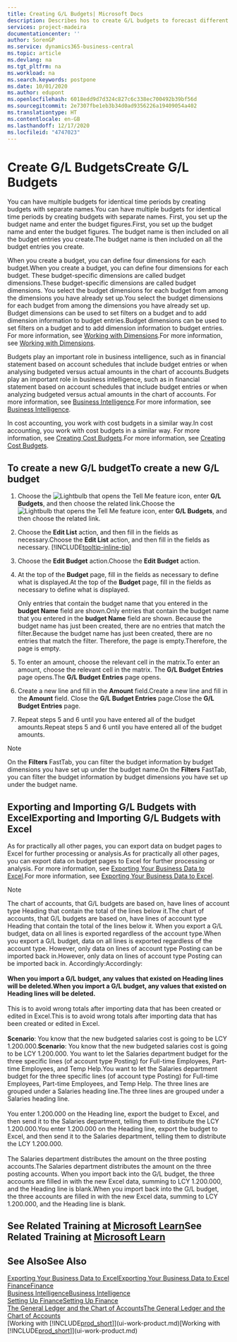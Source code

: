 ```yaml
---
title: Creating G/L Budgets| Microsoft Docs
description: Describes hos to create G/L budgets to forecast different financial activities and assign dimensions for business intelligence purposes.
services: project-madeira
documentationcenter: ''
author: SorenGP
ms.service: dynamics365-business-central
ms.topic: article
ms.devlang: na
ms.tgt_pltfrm: na
ms.workload: na
ms.search.keywords: postpone
ms.date: 10/01/2020
ms.author: edupont
ms.openlocfilehash: 6018edd9d7d324c827c6c338ec700492b39bf56d
ms.sourcegitcommit: 2e7307fbe1eb3b34d0ad9356226a19409054a402
ms.translationtype: HT
ms.contentlocale: en-GB
ms.lasthandoff: 12/17/2020
ms.locfileid: "4747023"
---
```

# <a name="create-gl-budgets"></a><span data-ttu-id="cf15d-103">Create G/L Budgets</span><span class="sxs-lookup"><span data-stu-id="cf15d-103">Create G/L Budgets</span></span>
<span data-ttu-id="cf15d-104">You can have multiple budgets for identical time periods by creating budgets with separate names.</span><span class="sxs-lookup"><span data-stu-id="cf15d-104">You can have multiple budgets for identical time periods by creating budgets with separate names.</span></span> <span data-ttu-id="cf15d-105">First, you set up the budget name and enter the budget figures.</span><span class="sxs-lookup"><span data-stu-id="cf15d-105">First, you set up the budget name and enter the budget figures.</span></span> <span data-ttu-id="cf15d-106">The budget name is then included on all the budget entries you create.</span><span class="sxs-lookup"><span data-stu-id="cf15d-106">The budget name is then included on all the budget entries you create.</span></span>  

<span data-ttu-id="cf15d-107">When you create a budget, you can define four dimensions for each budget.</span><span class="sxs-lookup"><span data-stu-id="cf15d-107">When you create a budget, you can define four dimensions for each budget.</span></span> <span data-ttu-id="cf15d-108">These budget-specific dimensions are called budget dimensions.</span><span class="sxs-lookup"><span data-stu-id="cf15d-108">These budget-specific dimensions are called budget dimensions.</span></span> <span data-ttu-id="cf15d-109">You select the budget dimensions for each budget from among the dimensions you have already set up.</span><span class="sxs-lookup"><span data-stu-id="cf15d-109">You select the budget dimensions for each budget from among the dimensions you have already set up.</span></span> <span data-ttu-id="cf15d-110">Budget dimensions can be used to set filters on a budget and to add dimension information to budget entries.</span><span class="sxs-lookup"><span data-stu-id="cf15d-110">Budget dimensions can be used to set filters on a budget and to add dimension information to budget entries.</span></span> <span data-ttu-id="cf15d-111">For more information, see [Working with Dimensions](finance-dimensions.md).</span><span class="sxs-lookup"><span data-stu-id="cf15d-111">For more information, see [Working with Dimensions](finance-dimensions.md).</span></span>

<span data-ttu-id="cf15d-112">Budgets play an important role in business intelligence, such as in financial statement based on account schedules that include budget entries or when analysing budgeted versus actual amounts in the chart of accounts.</span><span class="sxs-lookup"><span data-stu-id="cf15d-112">Budgets play an important role in business intelligence, such as in financial statement based on account schedules that include budget entries or when analyzing budgeted versus actual amounts in the chart of accounts.</span></span> <span data-ttu-id="cf15d-113">For more information, see [Business Intelligence](bi.md).</span><span class="sxs-lookup"><span data-stu-id="cf15d-113">For more information, see [Business Intelligence](bi.md).</span></span>

<span data-ttu-id="cf15d-114">In cost accounting, you work with cost budgets in a similar way.</span><span class="sxs-lookup"><span data-stu-id="cf15d-114">In cost accounting, you work with cost budgets in a similar way.</span></span> <span data-ttu-id="cf15d-115">For more information, see [Creating Cost Budgets](finance-create-cost-budgets.md).</span><span class="sxs-lookup"><span data-stu-id="cf15d-115">For more information, see [Creating Cost Budgets](finance-create-cost-budgets.md).</span></span>    

## <a name="to-create-a-new-gl-budget"></a><span data-ttu-id="cf15d-116">To create a new G/L budget</span><span class="sxs-lookup"><span data-stu-id="cf15d-116">To create a new G/L budget</span></span>  
1. <span data-ttu-id="cf15d-117">Choose the ![Lightbulb that opens the Tell Me feature](media/ui-search/search_small.png "Tell me what you want to do") icon, enter **G/L Budgets**, and then choose the related link.</span><span class="sxs-lookup"><span data-stu-id="cf15d-117">Choose the ![Lightbulb that opens the Tell Me feature](media/ui-search/search_small.png "Tell me what you want to do") icon, enter **G/L Budgets**, and then choose the related link.</span></span>  
2. <span data-ttu-id="cf15d-118">Choose the **Edit List** action, and then fill in the fields as necessary.</span><span class="sxs-lookup"><span data-stu-id="cf15d-118">Choose the **Edit List** action, and then fill in the fields as necessary.</span></span> [!INCLUDE[tooltip-inline-tip](includes/tooltip-inline-tip_md.md)]  
3. <span data-ttu-id="cf15d-119">Choose the **Edit Budget** action.</span><span class="sxs-lookup"><span data-stu-id="cf15d-119">Choose the **Edit Budget** action.</span></span>
4. <span data-ttu-id="cf15d-120">At the top of the **Budget** page, fill in the fields as necessary to define what is displayed.</span><span class="sxs-lookup"><span data-stu-id="cf15d-120">At the top of the **Budget** page, fill in the fields as necessary to define what is displayed.</span></span>  

    <span data-ttu-id="cf15d-121">Only entries that contain the budget name that you entered in the **budget Name** field are shown.</span><span class="sxs-lookup"><span data-stu-id="cf15d-121">Only entries that contain the budget name that you entered in the **budget Name** field are shown.</span></span> <span data-ttu-id="cf15d-122">Because the budget name has just been created, there are no entries that match the filter.</span><span class="sxs-lookup"><span data-stu-id="cf15d-122">Because the budget name has just been created, there are no entries that match the filter.</span></span> <span data-ttu-id="cf15d-123">Therefore, the page is empty.</span><span class="sxs-lookup"><span data-stu-id="cf15d-123">Therefore, the page is empty.</span></span>  
5. <span data-ttu-id="cf15d-124">To enter an amount, choose the relevant cell in the matrix.</span><span class="sxs-lookup"><span data-stu-id="cf15d-124">To enter an amount, choose the relevant cell in the matrix.</span></span> <span data-ttu-id="cf15d-125">The **G/L Budget Entries** page opens.</span><span class="sxs-lookup"><span data-stu-id="cf15d-125">The **G/L Budget Entries** page opens.</span></span>  
6. <span data-ttu-id="cf15d-126">Create a new line and fill in the **Amount** field.</span><span class="sxs-lookup"><span data-stu-id="cf15d-126">Create a new line and fill in the **Amount** field.</span></span> <span data-ttu-id="cf15d-127">Close the **G/L Budget Entries** page.</span><span class="sxs-lookup"><span data-stu-id="cf15d-127">Close the **G/L Budget Entries** page.</span></span>  
7. <span data-ttu-id="cf15d-128">Repeat steps 5 and 6 until you have entered all of the budget amounts.</span><span class="sxs-lookup"><span data-stu-id="cf15d-128">Repeat steps 5 and 6 until you have entered all of the budget amounts.</span></span>  

> [!NOTE]  
>  <span data-ttu-id="cf15d-129">On the **Filters** FastTab, you can filter the budget information by budget dimensions you have set up under the budget name.</span><span class="sxs-lookup"><span data-stu-id="cf15d-129">On the **Filters** FastTab, you can filter the budget information by budget dimensions you have set up under the budget name.</span></span>

## <a name="exporting-and-importing-gl-budgets-with-excel"></a><span data-ttu-id="cf15d-130">Exporting and Importing G/L Budgets with Excel</span><span class="sxs-lookup"><span data-stu-id="cf15d-130">Exporting and Importing G/L Budgets with Excel</span></span>
<span data-ttu-id="cf15d-131">As for practically all other pages, you can export data on budget pages to Excel for further processing or analysis.</span><span class="sxs-lookup"><span data-stu-id="cf15d-131">As for practically all other pages, you can export data on budget pages to Excel for further processing or analysis.</span></span> <span data-ttu-id="cf15d-132">For more information, see [Exporting Your Business Data to Excel](about-export-data.md).</span><span class="sxs-lookup"><span data-stu-id="cf15d-132">For more information, see [Exporting Your Business Data to Excel](about-export-data.md).</span></span>

> [!NOTE]
> <span data-ttu-id="cf15d-133">The chart of accounts, that G/L budgets are based on, have lines of account type Heading that contain the total of the lines below it.</span><span class="sxs-lookup"><span data-stu-id="cf15d-133">The chart of accounts, that G/L budgets are based on, have lines of account type Heading that contain the total of the lines below it.</span></span> <span data-ttu-id="cf15d-134">When you export a G/L budget, data on all lines is exported regardless of the account type.</span><span class="sxs-lookup"><span data-stu-id="cf15d-134">When you export a G/L budget, data on all lines is exported regardless of the account type.</span></span> <span data-ttu-id="cf15d-135">However, only data on lines of account type Posting can be imported back in.</span><span class="sxs-lookup"><span data-stu-id="cf15d-135">However, only data on lines of account type Posting can be imported back in.</span></span> <span data-ttu-id="cf15d-136">Accordingly:</span><span class="sxs-lookup"><span data-stu-id="cf15d-136">Accordingly:</span></span> <br /><br /> <span data-ttu-id="cf15d-137">**When you import a G/L budget, any values that existed on Heading lines will be deleted.**</span><span class="sxs-lookup"><span data-stu-id="cf15d-137">**When you import a G/L budget, any values that existed on Heading lines will be deleted.**</span></span> <br /><br /> <span data-ttu-id="cf15d-138">This is to avoid wrong totals after importing data that has been created or edited in Excel.</span><span class="sxs-lookup"><span data-stu-id="cf15d-138">This is to avoid wrong totals after importing data that has been created or edited in Excel.</span></span><br /><br /> <span data-ttu-id="cf15d-139">**Scenario**: You know that the new budgeted salaries cost is going to be LCY 1.200.000.</span><span class="sxs-lookup"><span data-stu-id="cf15d-139">**Scenario**: You know that the new budgeted salaries cost is going to be LCY 1.200.000.</span></span> <span data-ttu-id="cf15d-140">You want to let the Salaries department budget for the three specific lines (of account type Posting) for Full-time Employees, Part-time Employees, and Temp Help.</span><span class="sxs-lookup"><span data-stu-id="cf15d-140">You want to let the Salaries department budget for the three specific lines (of account type Posting) for Full-time Employees, Part-time Employees, and Temp Help.</span></span> <span data-ttu-id="cf15d-141">The three lines are grouped under a Salaries heading line.</span><span class="sxs-lookup"><span data-stu-id="cf15d-141">The three lines are grouped under a Salaries heading line.</span></span><br /><br /><span data-ttu-id="cf15d-142">You enter 1.200.000 on the Heading line, export the budget to Excel, and then send it to the Salaries department, telling them to distribute the LCY 1.200.000.</span><span class="sxs-lookup"><span data-stu-id="cf15d-142">You enter 1.200.000 on the Heading line, export the budget to Excel, and then send it to the Salaries department, telling them to distribute the LCY 1.200.000.</span></span><br /><br /> <span data-ttu-id="cf15d-143">The Salaries department distributes the amount on the three posting accounts.</span><span class="sxs-lookup"><span data-stu-id="cf15d-143">The Salaries department distributes the amount on the three posting accounts.</span></span> <span data-ttu-id="cf15d-144">When you import back into the G/L budget, the three accounts are filled in with the new Excel data, summing to LCY 1.200.000, and the Heading line is blank.</span><span class="sxs-lookup"><span data-stu-id="cf15d-144">When you import back into the G/L budget, the three accounts are filled in with the new Excel data, summing to LCY 1.200.000, and the Heading line is blank.</span></span>

## <a name="see-related-training-at-microsoft-learn"></a><span data-ttu-id="cf15d-145">See Related Training at [Microsoft Learn](/learn/modules/budgets-exchange-rates-dynamics-365-business-central/index)</span><span class="sxs-lookup"><span data-stu-id="cf15d-145">See Related Training at [Microsoft Learn](/learn/modules/budgets-exchange-rates-dynamics-365-business-central/index)</span></span>

## <a name="see-also"></a><span data-ttu-id="cf15d-146">See Also</span><span class="sxs-lookup"><span data-stu-id="cf15d-146">See Also</span></span>
[<span data-ttu-id="cf15d-147">Exporting Your Business Data to Excel</span><span class="sxs-lookup"><span data-stu-id="cf15d-147">Exporting Your Business Data to Excel</span></span>](about-export-data.md)  
[<span data-ttu-id="cf15d-148">Finance</span><span class="sxs-lookup"><span data-stu-id="cf15d-148">Finance</span></span>](finance.md)  
[<span data-ttu-id="cf15d-149">Business Intelligence</span><span class="sxs-lookup"><span data-stu-id="cf15d-149">Business Intelligence</span></span>](bi.md)  
[<span data-ttu-id="cf15d-150">Setting Up Finance</span><span class="sxs-lookup"><span data-stu-id="cf15d-150">Setting Up Finance</span></span>](finance-setup-finance.md)  
[<span data-ttu-id="cf15d-151">The General Ledger and the Chart of Accounts</span><span class="sxs-lookup"><span data-stu-id="cf15d-151">The General Ledger and the Chart of Accounts</span></span>](finance-general-ledger.md)  
<span data-ttu-id="cf15d-152">[Working with [!INCLUDE[prod_short](includes/prod_short.md)]](ui-work-product.md)</span><span class="sxs-lookup"><span data-stu-id="cf15d-152">[Working with [!INCLUDE[prod_short](includes/prod_short.md)]](ui-work-product.md)</span></span>  
